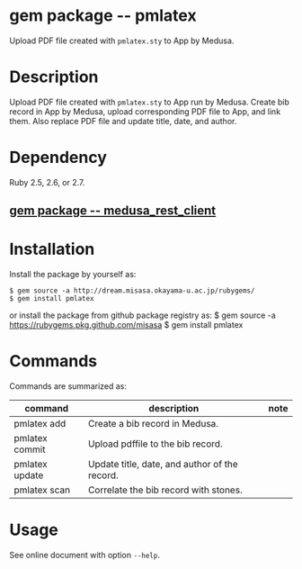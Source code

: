 # gem package -- pmlatex

Upload PDF file created with `pmlatex.sty` to App by Medusa.

# Description

Upload PDF file created with `pmlatex.sty` to App run by Medusa.
Create bib record in App by Medusa, upload corresponding PDF file to
App, and link them.  Also replace PDF file and update title, date, and
author.

# Dependency

Ruby 2.5, 2.6, or 2.7.

## [gem package -- medusa_rest_client](https://github.com/misasa/medusa_rest_client "follow instruction")


# Installation

Install the package by yourself as:

    $ gem source -a http://dream.misasa.okayama-u.ac.jp/rubygems/
    $ gem install pmlatex

or install the package from github package registry as:
    $ gem source -a https://rubygems.pkg.github.com/misasa
    $ gem install pmlatex


# Commands

Commands are summarized as:

| command          | description                                    | note                       |
|------------------|------------------------------------------------|----------------------------|
| pmlatex add      | Create a bib record in Medusa.                 |                            |
| pmlatex commit   | Upload pdffile to the bib record.              |                            |
| pmlatex update   | Update title, date, and author of the record.  |                            |
| pmlatex scan     | Correlate the bib record with stones.          |                            |

# Usage

See online document with option `--help`.
